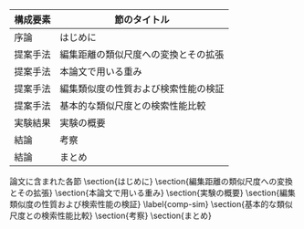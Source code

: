 構成要素 | 節のタイトル
 --- | --- 
序論 | はじめに
提案手法 | 編集距離の類似尺度への変換とその拡張
提案手法 | 本論文で用いる重み
提案手法 | 編集類似度の性質および検索性能の検証
提案手法 | 基本的な類似尺度との検索性能比較
実験結果 | 実験の概要
結論 | 考察
結論 | まとめ

論文に含まれた各節
\section{はじめに}
\section{編集距離の類似尺度への変換とその拡張}
\section{本論文で用いる重み}
\section{実験の概要}
\section{編集類似度の性質および検索性能の検証} \label{comp-sim}
\section{基本的な類似尺度との検索性能比較} 
\section{考察}
\section{まとめ}
